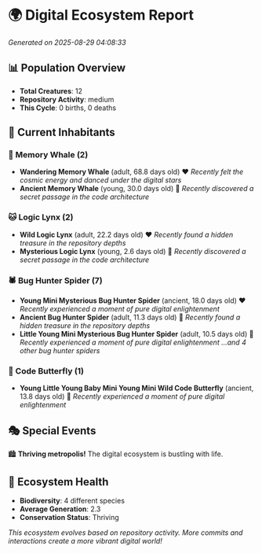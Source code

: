 # 🌍 Digital Ecosystem Report
*Generated on 2025-08-29 04:08:33*

## 📊 Population Overview
- **Total Creatures**: 12
- **Repository Activity**: medium
- **This Cycle**: 0 births, 0 deaths

## 👥 Current Inhabitants

### 🐋 Memory Whale (2)
- **Wandering Memory Whale** (adult, 68.8 days old) ❤️
  *Recently felt the cosmic energy and danced under the digital stars*
- **Ancient Memory Whale** (young, 30.0 days old) 💛
  *Recently discovered a secret passage in the code architecture*

### 🐱 Logic Lynx (2)
- **Wild Logic Lynx** (adult, 22.2 days old) ❤️
  *Recently found a hidden treasure in the repository depths*
- **Mysterious Logic Lynx** (young, 2.6 days old) 💚
  *Recently discovered a secret passage in the code architecture*

### 🕷️ Bug Hunter Spider (7)
- **Young Mini Mysterious Bug Hunter Spider** (ancient, 18.0 days old) ❤️
  *Recently experienced a moment of pure digital enlightenment*
- **Ancient Bug Hunter Spider** (adult, 11.3 days old) 💚
  *Recently found a hidden treasure in the repository depths*
- **Little Young Mini Mysterious Bug Hunter Spider** (adult, 10.5 days old) 💚
  *Recently experienced a moment of pure digital enlightenment*
  *...and 4 other bug hunter spiders*

### 🦋 Code Butterfly (1)
- **Young Little Young Baby Mini Young Mini Wild Code Butterfly** (ancient, 13.8 days old) 💛
  *Recently experienced a moment of pure digital enlightenment*

## 🎭 Special Events

🏙️ **Thriving metropolis!** The digital ecosystem is bustling with life.

## 🔬 Ecosystem Health
- **Biodiversity**: 4 different species
- **Average Generation**: 2.3
- **Conservation Status**: Thriving

*This ecosystem evolves based on repository activity. More commits and interactions create a more vibrant digital world!*
